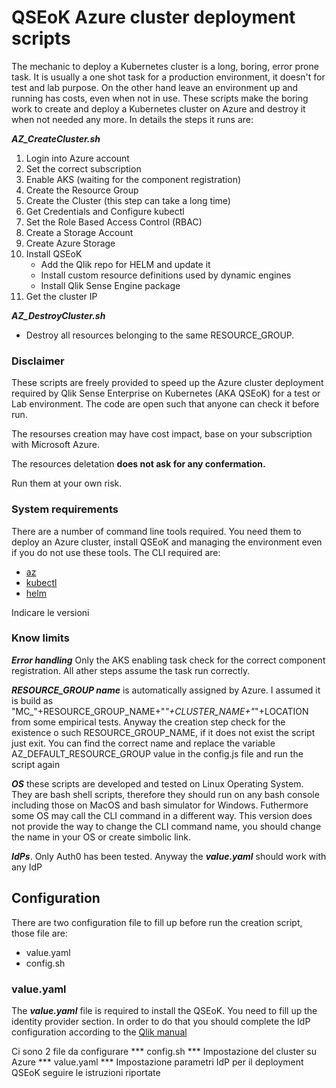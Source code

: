 # QSEoK Azure cluster deployment scripts

The mechanic to deploy a Kubernetes cluster is a long, boring, error prone task. It is usually a one shot task for a production environment, it doesn't for test and lab purpose. On the other hand leave an environment up and running has costs, even when not in use. These scripts make the boring work to create and deploy a Kubernetes cluster on Azure and destroy it when not needed any more.
In  details the steps it runs are:

***AZ_CreateCluster.sh***
1. Login into Azure account
2. Set the correct subscription
3. Enable AKS (waiting for the component registration)
4. Create the Resource Group
5. Create the Cluster (this step can take a long time)
6. Get Credentials and Configure kubectl
7. Set the Role Based Access Control (RBAC)
8. Create a Storage Account
9. Create Azure Storage
10. Install QSEoK
      - Add the Qlik repo for HELM and update it
      - Install custom resource definitions used by dynamic engines
      - Install Qlik Sense Engine package
11. Get the cluster IP

***AZ_DestroyCluster.sh***
- Destroy all resources belonging to the same RESOURCE_GROUP.

### Disclaimer
These scripts are freely provided to speed up the Azure cluster deployment required by Qlik Sense Enterprise on Kubernetes (AKA QSEoK) for a test or Lab environment. The code are open such that anyone can check it before run. 

The resourses creation may have cost impact, base on your subscription with Microsoft Azure.

The resources deletation **does not ask for any confermation.**

Run them at your own risk.

### System requirements

There are a number of command line tools required. You need them to deploy an Azure cluster, install QSEoK and managing the environment even if you do not use these tools. The CLI required are:

 - [az](https://docs.microsoft.com/it-it/cli/azure/install-azure-cli?view=azure-cli-latest)
 - [kubectl](https://kubernetes.io/docs/tasks/tools/install-kubectl/)
 - [helm](https://helm.sh/docs/using_helm/)

Indicare le versioni

### Know limits
***Error handling*** Only the AKS enabling task check for the correct component registration. All ather steps assume the task run correctly.

***RESOURCE_GROUP name*** is automatically assigned by Azure. I assumed it is build as "MC_"+RESOURCE_GROUP_NAME+"_"+CLUSTER_NAME+"_"+LOCATION from some empirical tests. Anyway the creation step check for the existence o such RESOURCE_GROUP_NAME, if it does not exist the script just exit. You can find the correct name and replace the variable AZ_DEFAULT_RESOURCE_GROUP value in the config.js file and run the script again

***OS*** these scripts are developed and tested on Linux Operating System. They are bash shell scripts, therefore they should run on any bash console including those on MacOS and bash simulator for Windows. Futhermore some OS may call the CLI command in a different way. This version does not provide the way to change the CLI command name, you should change the name in your OS or create simbolic link.

***IdPs***. Only Auth0 has been tested. Anyway the ***value.yaml*** should work with any IdP

## Configuration
There are two configuration file to fill up before run the creation script, those file are:
- value.yaml
- config.sh

### value.yaml
The ***value.yaml*** file is required to install the QSEoK. You need to fill up the identity provider section. In order to do that you should complete the IdP configuration according to the [Qlik manual]( https://help.qlik.com/en-US/sense/June2019/Subsystems/PlanningQlikSenseDeployments/Content/Sense_Deployment/auth0-setup.htm)

 Ci sono 2 file da configurare 
 *** config.sh *** Impostazione del cluster su Azure
 *** value.yaml *** Impostazione parametri IdP per il deployment QSEoK seguire le istruzioni riportate 


